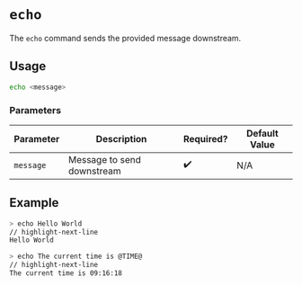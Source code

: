 # `echo`

The `echo` command sends the provided message downstream.

## Usage

```bash
echo <message>
```

### Parameters

| Parameter | Description                | Required? | Default Value |
| --------- | -------------------------- | --------- | ------------- |
| `message` | Message to send downstream | ✔️        | N/A           |

## Example

```bash
> echo Hello World
// highlight-next-line
​Hello World
```

```bash
> echo The current time is @TIME@
// highlight-next-line
​The current time is 09:16:18
```
